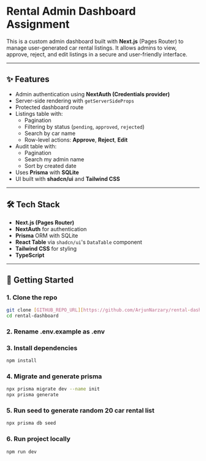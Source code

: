 # Rental Admin Dashboard Assignment

This is a custom admin dashboard built with **Next.js** (Pages Router) to manage user-generated car rental listings. It allows admins to view, approve, reject, and edit listings in a secure and user-friendly interface.

---

## ✨ Features

- Admin authentication using **NextAuth (Credentials provider)**
- Server-side rendering with `getServerSideProps`
- Protected dashboard route
- Listings table with:
  - Pagination
  - Filtering by status (`pending`, `approved`, `rejected`)
  - Search by car name
  - Row-level actions: **Approve**, **Reject**, **Edit**
- Audit table with:
  - Pagination
  - Search my admin name
  - Sort by created date
- Uses **Prisma** with **SQLite**
- UI built with **shadcn/ui** and **Tailwind CSS**

---

## 🛠 Tech Stack

- **Next.js (Pages Router)**
- **NextAuth** for authentication
- **Prisma** ORM with SQLite
- **React Table** via `shadcn/ui`'s `DataTable` component
- **Tailwind CSS** for styling
- **TypeScript**

---

## 🚀 Getting Started

### 1. Clone the repo

```bash
git clone [GITHUB_REPO_URL][https://github.com/ArjunNarzary/rental-dashboard]
cd rental-dashboard
```

### 2. Rename .env.example as .env

### 3. Install dependencies

```bash
npm install
```

### 4. Migrate and generate prisma

```bash
npx prisma migrate dev --name init
npx prisma generate
```

### 5. Run seed to generate random 20 car rental list

```bash
npx prisma db seed
```

### 6. Run project locally

```bash
npm run dev
```
